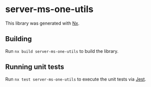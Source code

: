 # server-ms-one-utils

This library was generated with [Nx](https://nx.dev).

## Building

Run `nx build server-ms-one-utils` to build the library.

## Running unit tests

Run `nx test server-ms-one-utils` to execute the unit tests via [Jest](https://jestjs.io).
